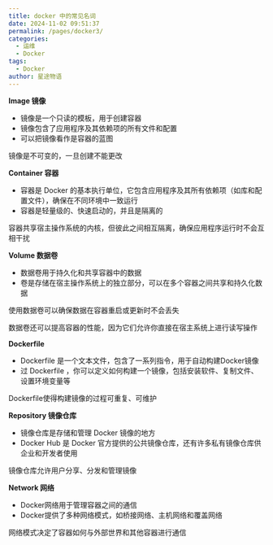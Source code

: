 ```yaml
---
title: docker 中的常见名词
date: 2024-11-02 09:51:37
permalink: /pages/docker3/
categories:
  - 运维
  - Docker
tags:
  - Docker
author: 星途物语
---
```

**Image 镜像**

- 镜像是一个只读的模板，用于创建容器
- 镜像包含了应用程序及其依赖项的所有文件和配置
- 可以把镜像看作是容器的蓝图

镜像是不可变的，一旦创建不能更改

**Container 容器**

- 容器是 Docker 的基本执行单位，它包含应用程序及其所有依赖项（如库和配置文件），确保在不同环境中一致运行
- 容器是轻量级的、快速启动的，并且是隔离的

容器共享宿主操作系统的内核，但彼此之间相互隔离，确保应用程序运行时不会互相干扰

**Volume 数据卷**

- 数据卷用于持久化和共享容器中的数据
- 卷是存储在宿主操作系统上的独立部分，可以在多个容器之间共享和持久化数据

使用数据卷可以确保数据在容器重启或更新时不会丢失

数据卷还可以提高容器的性能，因为它们允许你直接在宿主系统上进行读写操作

**Dockerfile**

- Dockerfile 是一个文本文件，包含了一系列指令，用于自动构建Docker镜像
- 过 Dockerfile ，你可以定义如何构建一个镜像，包括安装软件、复制文件、设置环境变量等

Dockerfile使得构建镜像的过程可重复、可维护

**Repository 镜像仓库**

- 镜像仓库是存储和管理 Docker 镜像的地方
- Docker Hub 是 Docker 官方提供的公共镜像仓库，还有许多私有镜像仓库供企业和开发者使用

镜像仓库允许用户分享、分发和管理镜像

**Network 网络**

- Docker网络用于管理容器之间的通信
- Docker提供了多种网络模式，如桥接网络、主机网络和覆盖网络

网络模式决定了容器如何与外部世界和其他容器进行通信
